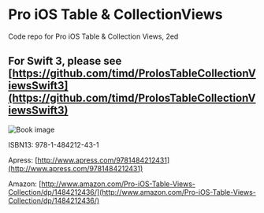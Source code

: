 # Pro iOS Table & CollectionViews

Code repo for Pro iOS Table &amp; Collection Views, 2ed

## For Swift 3, please see [https://github.com/timd/ProIosTableCollectionViewsSwift3](https://github.com/timd/ProIosTableCollectionViewsSwift3)

![Book image](https://github.com/timd/ProiOSTableCollectionViews/blob/master/9781484212431.png)

ISBN13: 978-1-484212-43-1

Apress: [http://www.apress.com/9781484212431](http://www.apress.com/9781484212431)

Amazon: [http://www.amazon.com/Pro-iOS-Table-Views-Collection/dp/1484212436/](http://www.amazon.com/Pro-iOS-Table-Views-Collection/dp/1484212436/)
